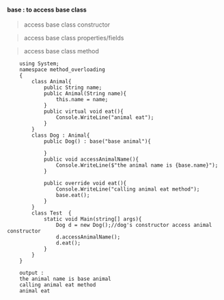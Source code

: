 #### base : to access base class

> access base class constructor

> access base class properties/fields

> access base class method

        using System;  
        namespace method_overloading  
        {                         
            class Animal{
                public String name;
                public Animal(String name){
                    this.name = name;
                }
                public virtual void eat(){
                    Console.WriteLine("animal eat");
                }
            }
            class Dog : Animal{
                public Dog() : base("base animal"){

                }
                public void accessAnimalName(){
                    Console.WriteLine($"the animal name is {base.name}");
                }

                public override void eat(){
                    Console.WriteLine("calling animal eat method");
                    base.eat();
                }
            }
            class Test  {                                                           
                static void Main(string[] args){ 
                    Dog d = new Dog();//dog's constructor access animal constructor
                    d.accessAnimalName();
                    d.eat();
                }     
            }  
        }  
        
        output : 
        the animal name is base animal
        calling animal eat method
        animal eat
        
        
        
